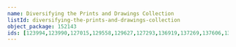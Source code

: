 ```yaml
---
name: Diversifying the Prints and Drawings Collection
listId: diversifying-the-prints-and-drawings-collection
object_package: 152143
ids: [123994,123990,127015,129558,129627,127293,136919,137269,137606,139039,139038,139037,139036,139035,139034,138186,137913,125828,125823,125825,126920,127385,128430,128365,129517,129518,131393,137630,129156,129160,129638,138047,138141,138142,129671,127698,128427,131182,136122,135762,135763,136973,136878,137813,136917,136916,137818,127479,127478,129614,127491,127574,128165,128772,128083,128084,128085,128086,128088,127695,127022,127020,127021,127055,127054,127053,128325,128393,123920,126991,131365,131301,131300,137174,137719]
---
```


